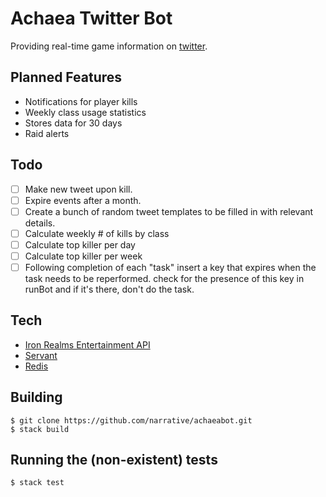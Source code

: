 # Achaea Twitter Bot
Providing real-time game information on [twitter](http://twitter.com/achaeabot).

## Planned Features
* Notifications for player kills
* Weekly class usage statistics
* Stores data for 30 days
* Raid alerts

## Todo
- [ ] Make new tweet upon kill.
- [ ] Expire events after a month.
- [ ] Create a bunch of random tweet templates to be filled in with relevant details.
- [ ] Calculate weekly # of kills by class
- [ ] Calculate top killer per day
- [ ] Calculate top killer per week
- [ ] Following completion of each "task" insert a key that expires when the task needs to be reperformed. check for the presence of this key in runBot and if it's there, don't do the task.

## Tech
* [Iron Realms Entertainment API](http://www.ironrealms.com/IREAPIdocumentation.pdf)
* [Servant](https://hackage.haskell.org/package/servant)
* [Redis](http://redis.io)

## Building
    $ git clone https://github.com/narrative/achaeabot.git
    $ stack build

## Running the (non-existent) tests
    $ stack test


